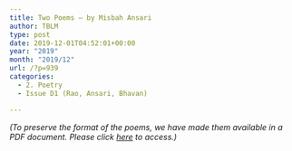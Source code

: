```yaml
---
title: Two Poems – by Misbah Ansari
author: TBLM
type: post
date: 2019-12-01T04:52:01+00:00
year: "2019"
month: "2019/12"
url: /?p=939
categories:
  - 2. Poetry
  - Issue D1 (Rao, Ansari, Bhavan)

---
```

_(To preserve the format of the poems, we have made them available in a PDF document._ __Please click_ [here][1] _to access.)__

 [1]: http://bombayliterarymagazine.com/wp-content/uploads/2019/12/Ansari_TBLM_37.pdf